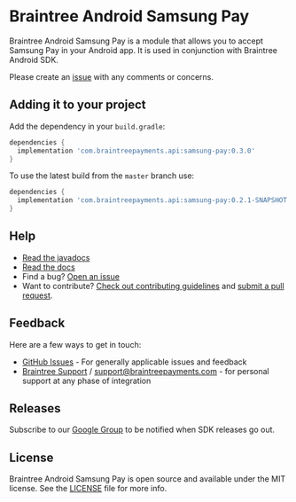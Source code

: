 # Braintree Android Samsung Pay

Braintree Android Samsung Pay is a module that allows you to accept Samsung Pay in your Android app. It is used in conjunction with Braintree Android SDK.

Please create an [issue](https://github.com/braintree/braintree-android-samsung-pay/issues) with any comments or concerns.

## Adding it to your project

Add the dependency in your `build.gradle`:

```groovy
dependencies {
  implementation 'com.braintreepayments.api:samsung-pay:0.3.0'
}
```

To use the latest build from the `master` branch use:

```groovy
dependencies {
  implementation 'com.braintreepayments.api:samsung-pay:0.2.1-SNAPSHOT'
}
```

## Help

* [Read the javadocs](http://javadoc.io/doc/com.braintreepayments.api/braintree-android-samsung-pay/)
* [Read the docs](https://developers.braintreepayments.com/guides/samsung-pay/client-side/android/v2)
* Find a bug? [Open an issue](https://github.com/braintree/braintree-android-samsung-pay/issues)
* Want to contribute? [Check out contributing guidelines](CONTRIBUTING.md) and [submit a pull request](https://help.github.com/articles/creating-a-pull-request).

## Feedback

Here are a few ways to get in touch:

* [GitHub Issues](https://github.com/braintree/braintree-android-samsung-pay/issues) - For generally applicable issues and feedback
* [Braintree Support](https://articles.braintreepayments.com/) / [support@braintreepayments.com](mailto:support@braintreepayments.com) -
for personal support at any phase of integration

## Releases

Subscribe to our [Google Group](https://groups.google.com/forum/#!forum/braintree-sdk-announce) to
be notified when SDK releases go out.

## License

Braintree Android Samsung Pay is open source and available under the MIT license. See the [LICENSE](LICENSE) file for more info.
